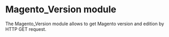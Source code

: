# Magento_Version module

The Magento_Version module allows to get Magento version and edition by HTTP GET request.
